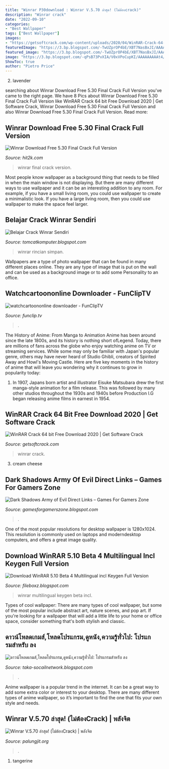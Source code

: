 ```yaml
---
title: "Winrar P30download : Winrar V.5.70 ล่าสุด! (ไม่ต้องcrack)"
description: "Winrar crack"
date: "2022-09-10"
categories:
- "Best Wallpaper"
tags: ["Best Wallpaper"]
images:
- "https://getsoftcrack.com/wp-content/uploads/2020/04/WinRAR-Crack-64-bit-735x400.jpg"
featuredImage: "https://3.bp.blogspot.com/-TwUZprOP4bE/XBT7NasBxJI/AAAAAAAADtA/ohFReqyWCgo56CxUCaObEoO551NL_kRrwCLcBGAs/s1600/sw_winrar-Hit2k.png"
featured_image: "https://3.bp.blogspot.com/-TwUZprOP4bE/XBT7NasBxJI/AAAAAAAADtA/ohFReqyWCgo56CxUCaObEoO551NL_kRrwCLcBGAs/s1600/sw_winrar-Hit2k.png"
image: "https://3.bp.blogspot.com/-qPsB73PvXIA/V0xVPoCupKI/AAAAAAAAAt4/3eF9PjkBh0Iuk1iZg8QsGLwEhvjQJ_njwCKgB/s1600/crack-winrar-2.jpg"
ShowToc: true
author: "Pietro Price"
---
```



2. lavender 

	

		
searching about Winrar Download Free 5.30 Final Crack Full Version you've came to the right page. We have 8 Pics about Winrar Download Free 5.30 Final Crack Full Version like WinRAR Crack 64 bit Free Download 2020 | Get Software Crack, Winrar Download Free 5.30 Final Crack Full Version and also Winrar Download Free 5.30 Final Crack Full Version. Read more:
		
    
## Winrar Download Free 5.30 Final Crack Full Version

<img loading=lazy src="https://3.bp.blogspot.com/-TwUZprOP4bE/XBT7NasBxJI/AAAAAAAADtA/ohFReqyWCgo56CxUCaObEoO551NL_kRrwCLcBGAs/s1600/sw_winrar-Hit2k.png" onerror="this.onerror=null;this.src='https://tse3.mm.bing.net/th?id=OIP.DlYv2vn3OCepsOUoomuMlgAAAA&amp;pid=15.1';" alt="Winrar Download Free 5.30 Final Crack Full Version">

_Source: hit2k.com_

>winrar final crack version. 

	

Most people know wallpaper as a background thing that needs to be filled in when the main window is not displaying. But there are many different ways to use wallpaper and it can be an interesting addition to any room. For example, if you have a small living room, you could use wallpaper to create a minimalistic look. If you have a large living room, then you could use wallpaper to make the space feel larger.

    
## Belajar Crack Winrar Sendiri

<img loading=lazy src="https://3.bp.blogspot.com/-qPsB73PvXIA/V0xVPoCupKI/AAAAAAAAAt4/3eF9PjkBh0Iuk1iZg8QsGLwEhvjQJ_njwCKgB/s1600/crack-winrar-2.jpg" onerror="this.onerror=null;this.src='https://tse1.mm.bing.net/th?id=OIP.SwoAPzMM9DaAohGSTHrkCgHaEH&amp;pid=15.1';" alt="Belajar Crack Winrar Sendiri">

_Source: tomcatkomputer.blogspot.com_

>winrar rincian simpan. 

	



Wallpapers are a type of photo wallpaper that can be found in many different places online. They are any type of image that is put on the wall and can be used as a background image or to add some Personality to an office.

    
## Watchcartoononline Downloader - FunClipTV

<img loading=lazy src="https://ytimg.googleusercontent.com/vi/skE03IQWKus/hqdefault.jpg" onerror="this.onerror=null;this.src='https://tse4.mm.bing.net/th?id=OIP.cKwaiZ4Do6ptU9pqbyxt4gHaFj&amp;pid=15.1';" alt="watchcartoononline downloader - FunClipTV">

_Source: funclip.tv_

>. 

	

The History of Anime: From Manga to Animation
Anime has been around since the late 1800s, and its history is nothing short ofLegend. Today, there are millions of fans across the globe who enjoy watching anime on TV or streaming services. While some may only be familiar with Japan's popular genre, others may have never heard of Studio Ghibli, creators of Spirited Away and Howl's Moving Castle. Here are five key moments in the history of anime that will leave you wondering why it continues to grow in popularity today:
1) In 1907, Japans born artist and illustrator Eisuke Matsubara drew the first manga-style animation for a film release. This was followed by many other studios throughout the 1930s and 1940s before Production I.G began releasing anime films in earnest in 1954.

    
## WinRAR Crack 64 Bit Free Download 2020 | Get Software Crack

<img loading=lazy src="https://getsoftcrack.com/wp-content/uploads/2020/04/WinRAR-Crack-64-bit-735x400.jpg" onerror="this.onerror=null;this.src='https://tse1.mm.bing.net/th?id=OIP.GPhYyab7lWT7jS9o59GTPwHaEB&amp;pid=15.1';" alt="WinRAR Crack 64 bit Free Download 2020 | Get Software Crack">

_Source: getsoftcrack.com_

>winrar crack. 

	

3. cream cheese 

    
## Dark Shadows Army Of Evil Direct Links – Games For Gamers Zone

<img loading=lazy src="https://4.bp.blogspot.com/-tpY91eHzXjM/VDSVA8UxuKI/AAAAAAAABkE/wG0AzUqzamA/s1600/Dark%2BShadows%2BArmy%2Bof%2BEvil%2BDirect%2BLinks%2BPC%2BDownload.jpg" onerror="this.onerror=null;this.src='https://tse1.mm.bing.net/th?id=OIP.qcHaWGHXFilwjqzi3GkCEgHaEo&amp;pid=15.1';" alt="Dark Shadows Army of Evil Direct Links – Games For Gamers Zone">

_Source: gamesforgamerszone.blogspot.com_

>. 

	

One of the most popular resolutions for desktop wallpaper is 1280x1024. This resolution is commonly used on laptops and moderndesktop computers, and offers a great image quality.

    
## Download WinRAR 5.10 Beta 4 Multilingual Incl Keygen Full Version

<img loading=lazy src="https://4.bp.blogspot.com/-CkgiYO7WIGU/U3JArTpKPNI/AAAAAAAABNI/djrajWq1VKE/s1600/WinRAR+5.10+Beta+4+Multilingual+incl+Keygen.jpg" onerror="this.onerror=null;this.src='https://tse4.mm.bing.net/th?id=OIP.e9oZZspmFaiovQU4Lb6d0QHaD4&amp;pid=15.1';" alt="Download WinRAR 5.10 Beta 4 Multilingual incl Keygen Full Version">

_Source: fileboxz.blogspot.com_

>winrar multilingual keygen beta incl. 

	

Types of cool wallpaper:
There are many types of cool wallpaper, but some of the most popular include abstract art, nature scenes, and pop art. If you're looking for a wallpaper that will add a little life to your home or office space, consider something that's both stylish and classic.

    
## ดาวน์โหลดเกมส์,โหลดโปรแกรม,ดูหนัง,ความรู้ทั่วไป: โปรแกรมสําหรับ ลง

<img loading=lazy src="https://lh6.googleusercontent.com/proxy/PWvXZTaEMBAr4Dv1yQnaqvFG3P-6B6luo3mLlgao705dp-TDYxQxPGo-uewUJh9W5hRZD0FrnBtI-w9D=w1200-h630-p-k-no-nu" onerror="this.onerror=null;this.src='https://tse4.mm.bing.net/th?id=OIP.Q2_3Cv2WM5JMvb0R7IV-kwDYEg&amp;pid=15.1';" alt="ดาวน์โหลดเกมส์,โหลดโปรแกรม,ดูหนัง,ความรู้ทั่วไป: โปรแกรมสําหรับ ลง">

_Source: taka-socailnetwork.blogspot.com_

>. 

	

Anime wallpaper is a popular trend in the internet. It can be a great way to add some extra color or interest to your desktop. There are many different types of anime wallpaper, so it’s important to find the one that fits your own style and needs.

    
## Winrar V.5.70 ล่าสุด! (ไม่ต้องCrack) | พลังจิต

<img loading=lazy src="https://palungjit.org/attachments/tttkdb-png.4868605/" onerror="this.onerror=null;this.src='https://tse1.mm.bing.net/th?id=OIP.sujl2_9ch22USFntq7YykAHaFE&amp;pid=15.1';" alt="Winrar V.5.70 ล่าสุด! (ไม่ต้องCrack) | พลังจิต">

_Source: palungjit.org_

>. 

	

1. tangerine 

